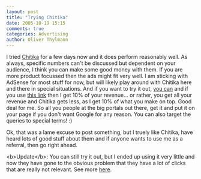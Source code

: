 ```yaml
---
layout: post
title: "Trying Chitika"
date: 2005-10-19 15:15
comments: true
categories: Advertising
author: Oliver Thylmann
---
```



I tried [Chitika](https://chitika.com/mm_overview.php?refid=othylmann) for a few days now and it does perform reasonably well. As always, specific numbers can't be discussed but dependent on your audience, I think you can make some good money with them. If you are more product focussed then the ads might fit very well. I am sticking with AdSense for most stuff for now, but will likely play around with Chitika here and there in special situations. And if you want to try it out, [you can](https://chitika.com/mm_overview.php?refid=othylmann) and if you use [this link](https://chitika.com/mm_overview.php?refid=othylmann) then I get 10% of your revenue... or rather, you get all your revenue and Chitika gets less, as I get 10% of what you make on top. Good deal for me. So all you people at the big portals out there, get it and put it on your page if you don't want Google for any reason. You can also target the queries to special terms! :)

Ok, that was a lame excuse to post something, but I truely like Chitika, have heard lots of good stuff about them and if anyone wants to use me as a referral, then go right ahead. 

&lt;b&gt;Update&lt;/b&gt;: You can  still try it out, but I ended up using it very little and now they have gone to the obvious problem that they have a lot of clicks that are really not relevant. See more [here](http://www.jensense.com/archives/2005/11/eminimalls_ad_u.html).


